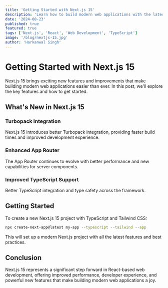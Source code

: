 ```yaml
---
title: 'Getting Started with Next.js 15'
description: 'Learn how to build modern web applications with the latest version of Next.js'
date: '2024-08-23'
published: true
featured: true
tags: ['Next.js', 'React', 'Web Development', 'TypeScript']
image: '/blog/nextjs-15.jpg'
author: 'Harkanwal Singh'
---
```


# Getting Started with Next.js 15

Next.js 15 brings exciting new features and improvements that make building modern web applications easier than ever. In this post, we'll explore the key features and how to get started.

## What's New in Next.js 15

### Turbopack Integration

Next.js 15 introduces better Turbopack integration, providing faster build times and improved development experience.

### Enhanced App Router

The App Router continues to evolve with better performance and new capabilities for server components.

### Improved TypeScript Support

Better TypeScript integration and type safety across the framework.

## Getting Started

To create a new Next.js 15 project with TypeScript and Tailwind CSS:

```bash
npx create-next-app@latest my-app --typescript --tailwind --app
```

This will set up a modern Next.js project with all the latest features and best practices.

## Conclusion

Next.js 15 represents a significant step forward in React-based web development, offering improved performance, developer experience, and powerful new features that make building modern web applications a joy.
